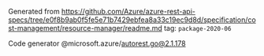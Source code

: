 Generated from https://github.com/Azure/azure-rest-api-specs/tree/e0f8b9ab0f5fe5e71b7429ebfea8a33c19ec9d8d/specification/cost-management/resource-manager/readme.md tag: `package-2020-06`

Code generator @microsoft.azure/autorest.go@2.1.178


